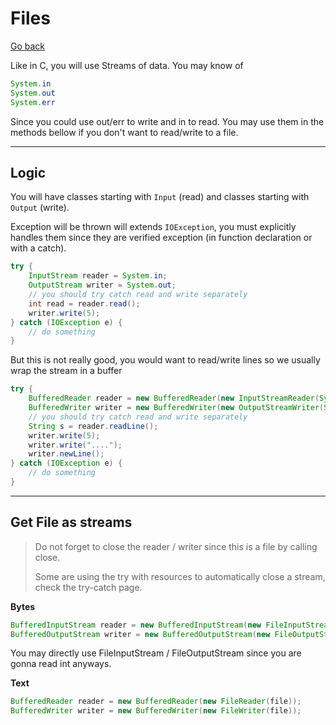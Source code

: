 # Files

[Go back](..)

Like in C, you will use Streams of data. You may
know of

```java
System.in
System.out
System.err
```

Since you could use out/err to write and in to read. You
may use them in the methods bellow if you don't want
to read/write to a file.

<hr class="sr">

## Logic

You will have classes starting with ``Input`` (read)
and classes starting with ``Output`` (write).

Exception will be thrown will extends ``IOException``,
you must explicitly handles them since they are verified
exception (in function declaration or with a catch).

```java
try {
    InputStream reader = System.in;
    OutputStream writer = System.out;
    // you should try catch read and write separately
    int read = reader.read();
    writer.write(5);
} catch (IOException e) {
    // do something
}
```

But this is not really good, you would want to read/write
lines so we usually wrap the stream in a buffer

```java
try {
    BufferedReader reader = new BufferedReader(new InputStreamReader(System.in));
    BufferedWriter writer = new BufferedWriter(new OutputStreamWriter(System.out));
    // you should try catch read and write separately
    String s = reader.readLine();
    writer.write(5);
    writer.write("....");
    writer.newLine();
} catch (IOException e) {
    // do something
}
```

<hr class="sr">

## Get File as streams

> Do not forget to close the reader / writer since this
> is a file by calling close.
> 
> Some are using the try with resources to automatically
> close a stream, check the try-catch page.

**Bytes**

```java
BufferedInputStream reader = new BufferedInputStream(new FileInputStream(file));
BufferedOutputStream writer = new BufferedOutputStream(new FileOutputStream(file));
```

You may directly use FileInputStream / FileOutputStream
since you are gonna read int anyways.

**Text**

```java
BufferedReader reader = new BufferedReader(new FileReader(file));
BufferedWriter writer = new BufferedWriter(new FileWriter(file));
```